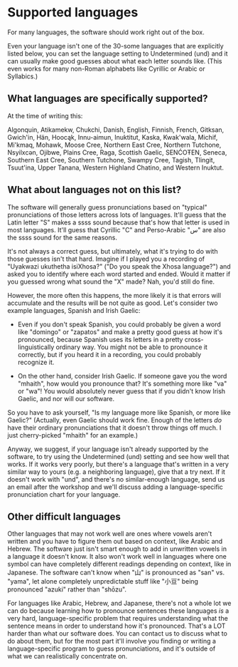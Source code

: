 # Supported languages

For many languages, the software should work right out of the box.  

Even your language isn't one of the 30-some languages that are explicitly listed below, you can set the language setting to Undetermined (und) and it can usually make good guesses about what each letter sounds like.  (This even works for many non-Roman alphabets like Cyrillic or Arabic or Syllabics.)  

## What languages are specifically supported? 

At the time of writing this:

Algonquin,
Atikamekw,
Chukchi,
Danish,
English,
Finnish,
French,
Gitksan,
Gwich'in,
Hän,
Hoocąk,
Innu-aimun,
Inuktitut,
Kaska,
Kwak'wala,
Michif,
Mi'kmaq,
Mohawk,
Moose Cree,
Northern East Cree,
Northern Tutchone,
Nsyilxcən,
Ojibwe,
Plains Cree,
Raga,
Scottish Gaelic,
SENĆOŦEN,
Seneca,
Southern East Cree,
Southern Tutchone,
Swampy Cree,
Tagish,
Tlingit,
Tsuut'ina,
Upper Tanana,
Western Highland Chatino,
and Western Inuktut.

## What about languages not on this list?

The software will generally guess pronunciations based on "typical" pronunciations of those letters across lots of languages.  It'll guess that the Latin letter "S" makes a ssss sound because that's how that letter is used in most languages.  It'll guess that Cyrillic "C" and Perso-Arabic "س" are also the ssss sound for the same reasons.  

It's not always a correct guess, but ultimately, what it's trying to do with those guesses isn't that hard.  Imagine if I played you a recording of "Uyakwazi ukuthetha isiXhosa?" ("Do you speak the Xhosa language?") and asked you to identify where each word started and ended.  Would it matter if you guessed wrong what sound the "X" made?  Nah, you'd still do fine.

However, the more often this happens, the more likely it is that errors will accumulate and the results will be not quite as good.  Let's consider two example languages, Spanish and Irish Gaelic:

* Even if you don't speak Spanish, you could probably be given a word like "domingo" or "zapatos" and make a pretty good guess at how it's pronounced, because Spanish uses its letters in a pretty cross-linguistically ordinary way.  You might not be able to pronounce it correctly, but if you heard it in a recording, you could probably recognize it.

* On the other hand, consider Irish Gaelic.  If someone gave you the word "mhaith", how would you pronounce that?  It's something more like "va" or "wa"!  You would absolutely never guess that if you didn't know Irish Gaelic, and nor will our software.  

So you have to ask yourself, "Is my language more like Spanish, or more like Gaelic?"  (Actually, even Gaelic should work fine.  Enough of the letters *do* have their ordinary pronunciations that it doesn't throw things off much.  I just cherry-picked "mhaith" for an example.)

Anyway, we suggest, if your language isn't already supported by the software, to try using the Undetermined (und) setting and see how well that works.  If it works very poorly, but there's a language that's written in a very similar way to yours (e.g. a neighboring language), give that a try next.  If it doesn't work with "und", and there's no similar-enough language, send us an email after the workshop and we'll discuss adding a language-specific pronunciation chart for your language.

## Other difficult languages

Other languages that may not work well are ones where vowels aren't written and you have to figure them out based on context, like Arabic and Hebrew.  The software just isn't smart enough to add in unwritten vowels in a language it doesn't know.  It also won't work well in languages where one symbol can have completely different readings depending on context, like in Japanese.  The software can't know when "山" is pronounced as "san" vs. "yama", let alone completely unpredictable stuff like "小豆" being pronounced "azuki" rather than "shōzu".

For languages like Arabic, Hebrew, and Japanese, there's not a whole lot we can do because learning how to pronounce sentences these languages *is* a very hard, language-specific problem that requires understanding what the sentence means in order to understand how it's pronounced.  That's a LOT harder than what our software does.  You can contact us to discuss what to do about them, but for the most part it'll involve you finding or writing a language-specific program to guess pronunciations, and it's outside of what we can realistically concentrate on.